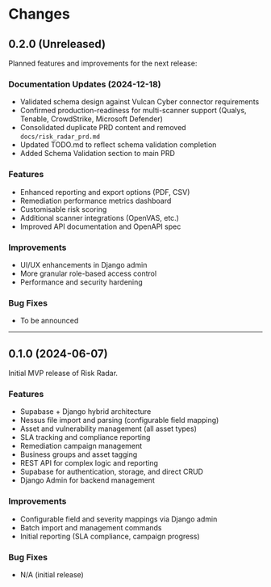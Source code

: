 # Changes

## 0.2.0 (Unreleased)

Planned features and improvements for the next release:

### Documentation Updates (2024-12-18)
- Validated schema design against Vulcan Cyber connector requirements
- Confirmed production-readiness for multi-scanner support (Qualys, Tenable, CrowdStrike, Microsoft Defender)
- Consolidated duplicate PRD content and removed `docs/risk_radar_prd.md`
- Updated TODO.md to reflect schema validation completion
- Added Schema Validation section to main PRD

### Features
- Enhanced reporting and export options (PDF, CSV)
- Remediation performance metrics dashboard
- Customisable risk scoring
- Additional scanner integrations (OpenVAS, etc.)
- Improved API documentation and OpenAPI spec

### Improvements
- UI/UX enhancements in Django admin
- More granular role-based access control
- Performance and security hardening

### Bug Fixes
- To be announced

---

## 0.1.0 (2024-06-07)

Initial MVP release of Risk Radar.

### Features
- Supabase + Django hybrid architecture
- Nessus file import and parsing (configurable field mapping)
- Asset and vulnerability management (all asset types)
- SLA tracking and compliance reporting
- Remediation campaign management
- Business groups and asset tagging
- REST API for complex logic and reporting
- Supabase for authentication, storage, and direct CRUD
- Django Admin for backend management

### Improvements
- Configurable field and severity mappings via Django admin
- Batch import and management commands
- Initial reporting (SLA compliance, campaign progress)

### Bug Fixes
- N/A (initial release) 